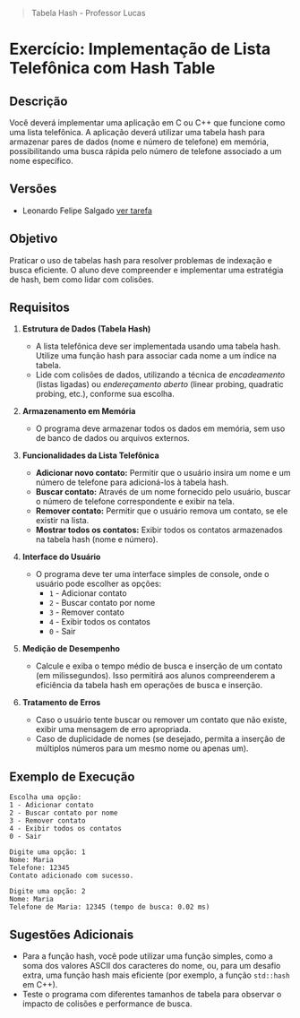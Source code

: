 > Tabela Hash - Professor Lucas
# Exercício: Implementação de Lista Telefônica com Hash Table

## Descrição

Você deverá implementar uma aplicação em C ou C++ que funcione como uma lista telefônica. A aplicação deverá utilizar uma tabela hash para armazenar pares de dados (nome e número de telefone) em memória, possibilitando uma busca rápida pelo número de telefone associado a um nome específico.

## Versões

- Leonardo Felipe Salgado [ver tarefa](../../tree/tarefa/Leonardo-Salgado)

## Objetivo

Praticar o uso de tabelas hash para resolver problemas de indexação e busca eficiente. O aluno deve compreender e implementar uma estratégia de hash, bem como lidar com colisões.

## Requisitos

1. **Estrutura de Dados (Tabela Hash)**

   - A lista telefônica deve ser implementada usando uma tabela hash. Utilize uma função hash para associar cada nome a um índice na tabela.
   - Lide com colisões de dados, utilizando a técnica de _encadeamento_ (listas ligadas) ou _endereçamento aberto_ (linear probing, quadratic probing, etc.), conforme sua escolha.

2. **Armazenamento em Memória**

   - O programa deve armazenar todos os dados em memória, sem uso de banco de dados ou arquivos externos.

3. **Funcionalidades da Lista Telefônica**

   - **Adicionar novo contato:** Permitir que o usuário insira um nome e um número de telefone para adicioná-los à tabela hash.
   - **Buscar contato:** Através de um nome fornecido pelo usuário, buscar o número de telefone correspondente e exibir na tela.
   - **Remover contato:** Permitir que o usuário remova um contato, se ele existir na lista.
   - **Mostrar todos os contatos:** Exibir todos os contatos armazenados na tabela hash (nome e número).

4. **Interface do Usuário**

   - O programa deve ter uma interface simples de console, onde o usuário pode escolher as opções:
     - `1` - Adicionar contato
     - `2` - Buscar contato por nome
     - `3` - Remover contato
     - `4` - Exibir todos os contatos
     - `0` - Sair

5. **Medição de Desempenho**

   - Calcule e exiba o tempo médio de busca e inserção de um contato (em milissegundos). Isso permitirá aos alunos compreenderem a eficiência da tabela hash em operações de busca e inserção.

6. **Tratamento de Erros**
   - Caso o usuário tente buscar ou remover um contato que não existe, exibir uma mensagem de erro apropriada.
   - Caso de duplicidade de nomes (se desejado, permita a inserção de múltiplos números para um mesmo nome ou apenas um).

## Exemplo de Execução

```plaintext
Escolha uma opção:
1 - Adicionar contato
2 - Buscar contato por nome
3 - Remover contato
4 - Exibir todos os contatos
0 - Sair

Digite uma opção: 1
Nome: Maria
Telefone: 12345
Contato adicionado com sucesso.

Digite uma opção: 2
Nome: Maria
Telefone de Maria: 12345 (tempo de busca: 0.02 ms)
```

## Sugestões Adicionais

- Para a função hash, você pode utilizar uma função simples, como a soma dos valores ASCII dos caracteres do nome, ou, para um desafio extra, uma função hash mais eficiente (por exemplo, a função `std::hash` em C++).
- Teste o programa com diferentes tamanhos de tabela para observar o impacto de colisões e performance de busca.
